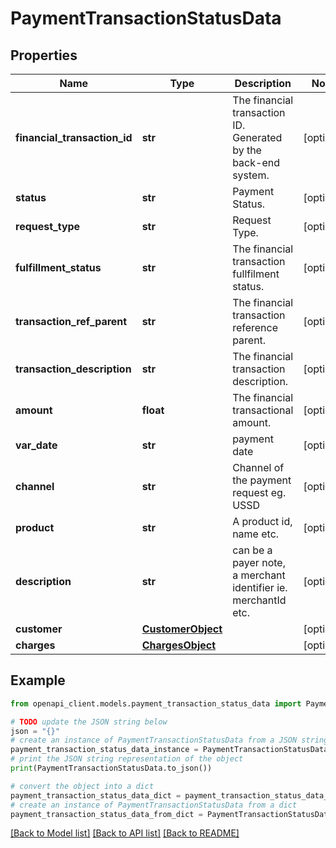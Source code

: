 # PaymentTransactionStatusData


## Properties

Name | Type | Description | Notes
------------ | ------------- | ------------- | -------------
**financial_transaction_id** | **str** | The financial transaction ID. Generated by the back-end system. | [optional] 
**status** | **str** | Payment Status. | [optional] 
**request_type** | **str** | Request Type. | [optional] 
**fulfillment_status** | **str** | The financial transaction fullfilment status. | [optional] 
**transaction_ref_parent** | **str** | The financial transaction reference parent. | [optional] 
**transaction_description** | **str** | The financial transaction description. | [optional] 
**amount** | **float** | The financial transactional amount. | [optional] 
**var_date** | **str** | payment date | [optional] 
**channel** | **str** | Channel of the payment request eg. USSD | [optional] 
**product** | **str** | A product id, name etc. | [optional] 
**description** | **str** | can be a payer note, a merchant identifier ie. merchantId etc. | [optional] 
**customer** | [**CustomerObject**](CustomerObject.md) |  | [optional] 
**charges** | [**ChargesObject**](ChargesObject.md) |  | [optional] 

## Example

```python
from openapi_client.models.payment_transaction_status_data import PaymentTransactionStatusData

# TODO update the JSON string below
json = "{}"
# create an instance of PaymentTransactionStatusData from a JSON string
payment_transaction_status_data_instance = PaymentTransactionStatusData.from_json(json)
# print the JSON string representation of the object
print(PaymentTransactionStatusData.to_json())

# convert the object into a dict
payment_transaction_status_data_dict = payment_transaction_status_data_instance.to_dict()
# create an instance of PaymentTransactionStatusData from a dict
payment_transaction_status_data_from_dict = PaymentTransactionStatusData.from_dict(payment_transaction_status_data_dict)
```
[[Back to Model list]](../README.md#documentation-for-models) [[Back to API list]](../README.md#documentation-for-api-endpoints) [[Back to README]](../README.md)


